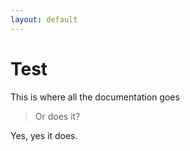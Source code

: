 ```yaml
---
layout: default
---
```


# Test

This is where all the documentation goes

> Or does it?

Yes, yes it does.